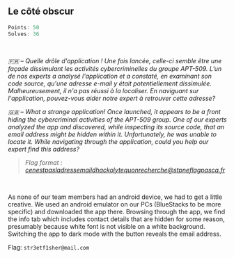 ## Le côté obscur
```js
Points: 50
Solves: 36
```
<br>

*🇫🇷 – Quelle drôle d'application ! Une fois lancée, celle-ci semble être une façade dissimulant les activités cybercriminelles du groupe APT-509. L’un de nos experts a analysé l'application et a constaté, en examinant son code source, qu'une adresse e-mail y était potentiellement dissimulée. Malheureusement, il n'a pas réussi à la localiser.*
*En naviguant sur l'application, pouvez-vous aider notre expert à retrouver cette adresse?*

*🇬🇧 – What a strange application! Once launched, it appears to be a front hiding the cybercriminal activities of the APT-509 group. One of our experts analyzed the app and discovered, while inspecting its source code, that an email address might be hidden within it. Unfortunately, he was unable to locate it.*
*While navigating through the application, could you help our expert find this address?*

> *Flag format : cenestpasladressemaildhackolytequonrecherche@stpneflagpasca.fr*

<br>

As none of our team members had an android device, we had to get a little creative. We used an android emulator on our PCs (BlueStacks to be more specific) and downloaded the app there.
Browsing through the app, we find the info tab which includes contact details that are hidden for some reason, presumably because white font is not visible on a white background. Switching the app to dark mode with the button reveals the email address.

Flag: `str3etf1sher@mail.com`